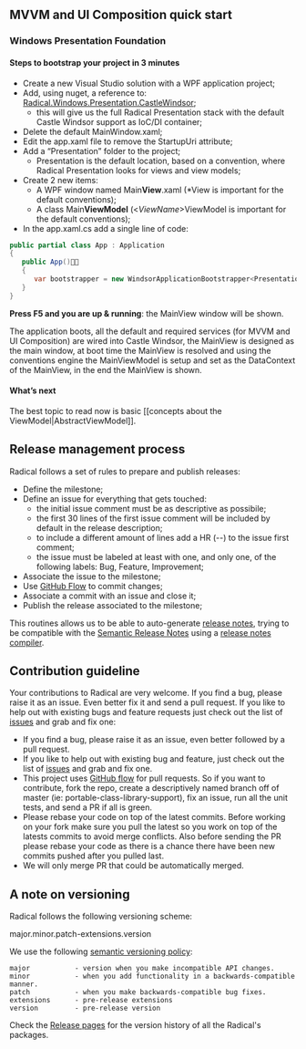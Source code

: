 ## MVVM and UI Composition quick start

### Windows Presentation Foundation

#### Steps to bootstrap your project in 3 minutes

* Create a new Visual Studio solution with a WPF application project;
* Add, using nuget, a reference to: [Radical.Windows.Presentation.CastleWindsor](https://www.nuget.org/packages/Radical.Windows.Presentation.CastleWindsor);
	* this will give us the full Radical Presentation stack with the default Castle Windsor support as IoC/DI container;
* Delete the default MainWindow.xaml;
* Edit the app.xaml file to remove the StartupUri attribute;
* Add a “Presentation” folder to the project;
	* Presentation is the default location, based on a convention, where Radical Presentation looks for views and view models;
* Create 2 new items:
	* A WPF window named Main**View**.xaml (*View is important for the default conventions);
	* A class Main**ViewModel** (<*ViewName*>ViewModel is important for the default conventions);
* In the app.xaml.cs add a single line of code:
	
```csharp
public partial class App : Application
{
   public App()
   {
      var bootstrapper = new WindsorApplicationBootstrapper<Presentation.MainView>();
   }
}
```

**Press F5 and you are up & running**: the MainView window will be shown.

The application boots, all the default and required services (for MVVM and UI Composition) are wired into Castle Windsor, the MainView is designed as the main window, at boot time the MainView is resolved and using the conventions engine the MainViewModel is setup and set as the DataContext of the MainView, in the end the MainView is shown.

#### What’s next

The best topic to read now is basic [[concepts about the ViewModel|AbstractViewModel]].

## Release management process

Radical follows a set of rules to prepare and publish releases:

* Define the milestone;
* Define an issue for everything that gets touched:
    * the initial issue comment must be as descriptive as possibile;
    * the first 30 lines of the first issue comment will be included by default in the release description;
    * to include a different amount of lines add a HR (--) to the issue first comment;
    * the issue must be labeled at least with one, and only one, of the following labels: Bug, Feature, Improvement;
* Associate the issue to the milestone;
* Use [GitHub Flow](http://scottchacon.com/2011/08/31/github-flow.html) to commit changes;
* Associate a commit with an issue and close it;
* Publish the release associated to the milestone;

This routines allows us to be able to auto-generate [release notes](https://github.com/RadicalFx/radical/blob/develop/ReleaseNotes.md), trying to be compatible with the [Semantic Release Notes](http://www.semanticreleasenotes.org/) using a [release notes compiler](https://github.com/Particular/GitHubReleaseNotes).

## Contribution guideline

Your contributions to Radical are very welcome.
If you find a bug, please raise it as an issue.
Even better fix it and send a pull request.
If you like to help out with existing bugs and feature requests just check out the list of [issues](https://github.com/RadicalFx/radical/issues) and grab and fix one:

- If you find a bug, please raise it as an issue, even better followed by a pull request.
- If you like to help out with existing bug and feature, just check out the list of [issues](https://github.com/RadicalFx/radical/issues) and grab and fix one.
- This project uses [GitHub flow](http://scottchacon.com/2011/08/31/github-flow.html) for pull requests. So if you want to contribute, fork the repo, create a descriptively named branch off of master (ie: portable-class-library-support), fix an issue, run all the unit tests, and send a PR if all is green.
- Please rebase your code on top of the latest commits. Before working on your fork make sure you pull the latest so you work on top of the latests commits to avoid merge conflicts. Also before sending the PR please rebase your code as there is a chance there have been new commits pushed after you pulled last.
- We will only merge PR that could be automatically merged.

## A note on versioning

Radical follows the following versioning scheme:

major.minor.patch-extensions.version

We use the following [semantic versioning policy](http://semver.org/):

    major           - version when you make incompatible API changes.
    minor           - when you add functionality in a backwards-compatible manner.
    patch           - when you make backwards-compatible bug fixes.
    extensions      - pre-release extensions
    version         - pre-release version

Check the [Release pages](https://github.com/RadicalFx/radical/releases) for the version history of all the Radical's packages.